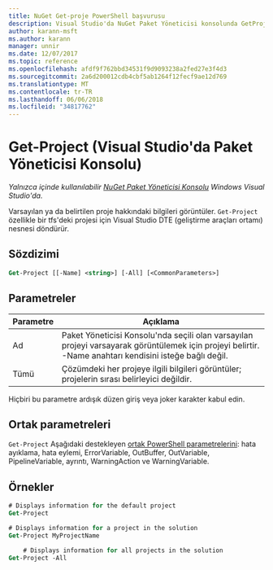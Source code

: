 ```yaml
---
title: NuGet Get-proje PowerShell başvurusu
description: Visual Studio'da NuGet Paket Yöneticisi konsolunda GetProject PowerShell komut başvurusu.
author: karann-msft
ms.author: karann
manager: unnir
ms.date: 12/07/2017
ms.topic: reference
ms.openlocfilehash: afdf9f762bbd34531f9d9093238a2fed27e3f4d3
ms.sourcegitcommit: 2a6d200012cdb4cbf5ab1264f12fecf9ae12d769
ms.translationtype: MT
ms.contentlocale: tr-TR
ms.lasthandoff: 06/06/2018
ms.locfileid: "34817762"
---
```

# <a name="get-project-package-manager-console-in-visual-studio"></a>Get-Project (Visual Studio'da Paket Yöneticisi Konsolu)

*Yalnızca içinde kullanılabilir [NuGet Paket Yöneticisi Konsolu](package-manager-console.md) Windows Visual Studio'da.*

Varsayılan ya da belirtilen proje hakkındaki bilgileri görüntüler. `Get-Project` özellikle bir tfs'deki projesi için Visual Studio DTE (geliştirme araçları ortamı) nesnesi döndürür.

## <a name="syntax"></a>Sözdizimi

```ps
Get-Project [[-Name] <string>] [-All] [<CommonParameters>]
```

## <a name="parameters"></a>Parametreler

| Parametre | Açıklama |
| --- | --- |
| Ad | Paket Yöneticisi Konsolu'nda seçili olan varsayılan projeyi varsayarak görüntülemek için projeyi belirtir. -Name anahtarı kendisini isteğe bağlı değil. |
| Tümü | Çözümdeki her projeye ilgili bilgileri görüntüler; projelerin sırası belirleyici değildir. |

Hiçbiri bu parametre ardışık düzen giriş veya joker karakter kabul edin.

## <a name="common-parameters"></a>Ortak parametreleri

`Get-Project` Aşağıdaki destekleyen [ortak PowerShell parametrelerini](http://go.microsoft.com/fwlink/?LinkID=113216): hata ayıklama, hata eylemi, ErrorVariable, OutBuffer, OutVariable, PipelineVariable, ayrıntı, WarningAction ve WarningVariable.

## <a name="examples"></a>Örnekler

```ps
# Displays information for the default project
Get-Project

# Displays information for a project in the solution
Get-Project MyProjectName

    # Displays information for all projects in the solution
Get-Project -All
```